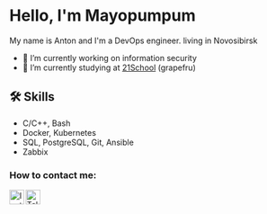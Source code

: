 # **Hello, I'm** Mayopumpum 

My name is Anton and I'm a DevOps engineer. living in Novosibirsk

- 🔭 I’m currently working on information security
- 🌱 I’m currently studying at [21School](https://21-school.ru/) (grapefru)

## :hammer_and_wrench: Skills
-  C/C++, Bash
-  Docker, Kubernetes
-  SQL, PostgreSQL, Git, Ansible
-  Zabbix

### How to contact me:
[<img align="left" alt="Instagram" width="26px" src="https://img.freepik.com/free-vector/instagram-vector-social-media-icon-7-june-2021-bangkok-thailand_53876-136728.jpg?w=2000" />][instagram]
[<img align="left" alt="Telegram" width="26px" src="https://cdn-icons-png.flaticon.com/128/2111/2111644.png" />][telegram]

[instagram]:https://www.instagram.com/mayopumpum
[telegram]:https://t.me/Swaggerz

